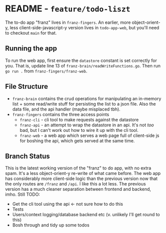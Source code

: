 # README - `feature/todo-liszt`

The to-do app "franz" lives in `franz-fingers`. An earlier, more object-orient-y, less client-side-javascript-y version lives in `todo-app-web`, but you'll need to checkout `main` for that.

## Running the app
To run the web app, first ensure the `datastore` constant is set correctly for you. That is, update line 13 of `franz-brain/readWriteFunctions.go`.
Then run `go run .` from `franz-fingers/franz-web`.

## File Structure
- `franz-brain` contains the crud operations for manipulating an in-memory list + some read/write stuff for persisting the list to a json file.
Also the data file, and the api handler (maybe misplaced tbh).
- `franz-fingers` contains the three access points
  - `franz-cli` - cli tool to make requests against the datastore
  - `franz-api` - an attempt to wrap the datastore in an api. It's not _too_ bad, but I can't work out how to wire it up with the cli tool.
  - `franz-web` - a web app which serves a web page full of client-side js for boshing the api, which gets served at the same time. 

## Branch Status

This is the latest working version of the "franz" to do app, with no extra spam. It's a less object-orient-y re-write of what came before.
The web app has considerably more client-side logic than the previous version now that the only routes are `/franz` and `/api`.
I like this a lot less. The previous version has a much cleaner separation between frontend and backend, imho.
Still TODO:
   * Get the cli tool using the api <- not sure how to do this
   * Tests
   * Users/context logging/database backend etc (v. unlikely I'll get round to this)
   * Bosh through and tidy up some todos